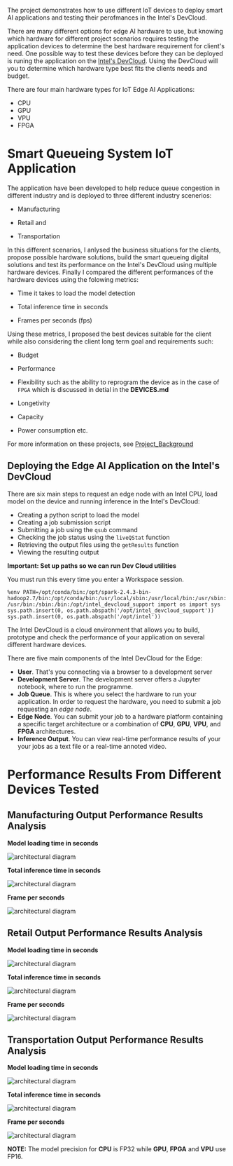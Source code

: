 The project demonstrates how to use different IoT devices to deploy smart AI applications and testing their perofmances in the Intel's DevCloud.


There are many different options for edge AI hardware to use, but knowing which hardware for different project scenarios requires testing the application devices to determine the best hardware requirement for client's need. One possible way to test these devices before they can be deployed is runing the application on the [Intel's DevCloud]( https://devcloud.intel.com/edge/). Using the DevCloud will you to determine which hardware type best fits the clients needs and budget.

There are four main hardware types for IoT Edge AI Applications:

- CPU
- GPU
- VPU
- FPGA

# Smart Queueing System IoT Application

The application have been developed to help reduce queue congestion in different industry and is deployed to three different industry scenerios:

- Manufacturing 

- Retail and 

- Transportation


In this different scenarios, I anlysed the business situations for the clients, propose possible hardware solutions, build the smart queueing digital solutions and test its performance on the Intel's DevCloud using multiple hardware devices. Finally I compared the different performances of the hardware devices using the folowing metrics:

- Time it takes to load the model detection 

- Total inference time in seconds 

- Frames per seconds (fps)

Using these metrics, I proposed the best devices suitable for the client while also considering the client long term goal and requirements such:

- Budget 

- Performance

- Flexibility such as the ability to reprogram the device as in the case of `FPGA` which is discussed in detial in the **DEVICES.md** 

- Longetivity

- Capacity 

- Power consumption etc.

For more information on these projects, see [Project_Background](./Project_Background.md)


## Deploying the Edge AI Application on the Intel's DevCloud

There are six main steps to request an edge node with an Intel CPU, load model on the device and running inference in the Intel's DevCloud:

- Creating a python script to load the model 
- Creating a job submission script 
- Submitting a job using the `qsub` command
- Checking the job status using the `liveQStat` function
- Retrieving the output files using the `getResults` function
- Viewing the resulting output

**Important: Set up paths so we can run Dev Cloud utilities**

You must run this every time you enter a Workspace session.

`%env PATH=/opt/conda/bin:/opt/spark-2.4.3-bin-hadoop2.7/bin:/opt/conda/bin:/usr/local/sbin:/usr/local/bin:/usr/sbin:/usr/bin:/sbin:/bin:/opt/intel_devcloud_support
import os
import sys
sys.path.insert(0, os.path.abspath('/opt/intel_devcloud_support'))
sys.path.insert(0, os.path.abspath('/opt/intel'))`

The Intel DevCloud is a cloud environment that allows you to build, prototype and check the performance of your application on several different hardware devices.

There are five main components of the Intel DevCloud for the Edge:

- **User**. That's you connecting via a browser to a development server
- **Development Server**. The development server offers a Jupyter notebook, where to run the programme.
- **Job Queue**. This is where you select the hardware to run your application. In order to request the hardware, you need to submit a job requesting an _edge node_.
- **Edge Node**. You can submit your job to a hardware platform containing a specific target architecture or a combination of **CPU**, **GPU**, **VPU**, and **FPGA** architectures.
- **Inference Output**. You can view real-time performance results of your your jobs as a text file or a real-time annoted video.


# Performance Results From Different Devices Tested 


## Manufacturing Output Performance Results Analysis

**Model loading time in seconds** 

![architectural diagram](./images/manufacturing_model_loading_time_seconds.png)

**Total inference time in seconds**

![architectural diagram](./images/manufacturing_total_inference_time_seconds.png)

**Frame per seconds**

![architectural diagram](./images/manufacturing_frame_per_seconds.png)

## Retail Output Performance Results Analysis

**Model loading time in seconds** 

![architectural diagram](./images/retail_model_loading_time_seconds.png)

**Total inference time in seconds**

![architectural diagram](./images/retail_total_inference_time_seconds.png)

**Frame per seconds**

![architectural diagram](./images/retail_frame_per_seconds.png)

## Transportation Output Performance Results Analysis

**Model loading time in seconds** 

![architectural diagram](./images/transportation_model_loading_time_seconds.png)

**Total inference time in seconds**

![architectural diagram](./images/transportation_total_inference_time_seconds.png)

**Frame per seconds**

![architectural diagram](./images/transportation_frames_per_second.png)


**NOTE:** The model precision for **CPU** is FP32 while **GPU**, **FPGA** and **VPU** use FP16.







